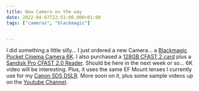 ```yaml
---
title: New Camera on the way
date: 2022-04-07T22:51:00.000+01:00
tags: ["cameras", "blackmagic"]


---
```

I did something a little silly... I just ordered a new Camera...  a [Blackmagic Pocket Cinema Camera 6K](https://geni.us/pckzHl). I also purchased a [128GB CFAST 2 card](https://geni.us/Ld8Udg) plus a [Sandisk Pro CFAST 2.0 Reader](https://geni.us/S4b6eg). Should be here in the next week or so... 6K video will be interesting. Plus, it uses the same EF Mount lenses I currently use for my [Canon 5DS DSLR](https://geni.us/Y0hY1W4). More soon on it, plus some sample videos up on the [Youtube Channel](https://www.youtube.com/channel/UCnO1hWqq1s7eJVYQNQE4TrQ).